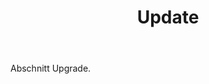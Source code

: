 ﻿---
layout: page

title: Update
breadcrumb: Update

meta: Update
logo: update.png
og: img/update.jpg

lang: de
ref: update
---

Abschnitt Upgrade.
